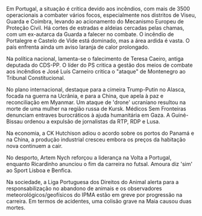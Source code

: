 Em Portugal, a situação é crítica devido aos incêndios, com mais de 3500 operacionais a combater vários focos, especialmente nos distritos de Viseu, Guarda e Coimbra, levando ao acionamento do Mecanismo Europeu de Proteção Civil. Há cortes de estradas e aldeias cercadas pelas chamas, com um ex-autarca da Guarda a falecer no combate. O incêndio de Portalegre e Castelo de Vide está dominado, mas a área ardida é vasta. O país enfrenta ainda um aviso laranja de calor prolongado.

Na política nacional, lamenta-se o falecimento de Teresa Caeiro, antiga deputada do CDS-PP. O líder do PS critica a gestão dos meios de combate aos incêndios e José Luís Carneiro critica o "ataque" de Montenegro ao Tribunal Constitucional.

No plano internacional, destaque para a cimeira Trump-Putin no Alasca, focada na guerra na Ucrânia, e para a China, que apela à paz e reconciliação em Myanmar. Um ataque de 'drone' ucraniano resultou na morte de uma mulher na região russa de Kursk. Médicos Sem Fronteiras denunciam entraves burocráticos à ajuda humanitária em Gaza. A Guiné-Bissau ordenou a expulsão de jornalistas da RTP, RDP e Lusa.

Na economia, a CK Hutchison adiou o acordo sobre os portos do Panamá e na China, a produção industrial cresceu embora os preços da habitação nova continuem a cair.

No desporto, Artem Nych reforçou a liderança na Volta a Portugal, enquanto Ricardinho anunciou o fim da carreira no futsal. Amoura diz 'sim' ao Sport Lisboa e Benfica.

Na sociedade, a Liga Portuguesa dos Direitos do Animal alerta para a responsabilização no abandono de animais e os observadores meteorológicos/geofísicos do IPMA estão em greve por progressão na carreira. Em termos de acidentes, uma colisão grave na Maia causou duas mortes.